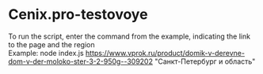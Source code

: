 # Cenix.pro-testovoye
To run the script, enter the command from the example, indicating the link to the page and the region\
Example: node index.js https://www.vprok.ru/product/domik-v-derevne-dom-v-der-moloko-ster-3-2-950g--309202 "Санкт-Петербург и область"

